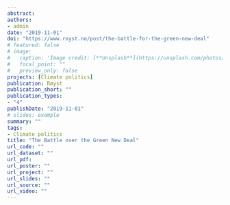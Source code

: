 ```yaml
---
abstract: 
authors:
- admin
date: "2019-11-01"
doi: "https://www.royst.no/post/the-battle-for-the-green-new-deal"
# featured: false
# image:
#   caption: 'Image credit: [**Unsplash**](https://unsplash.com/photos/jdD8gXaTZsc)'
#   focal_point: ""
#   preview_only: false
projects: [Climate politics]
publication: Røyst
publication_short: ""
publication_types:
- "4"
publishDate: "2019-11-01"
# slides: example
summary: ""
tags:
- Climate politics
title: "The Battle over the Green New Deal"
url_code: ""
url_dataset: ""
url_pdf: 
url_poster: ""
url_project: ""
url_slides: ""
url_source: ""
url_video: ""
---
```




